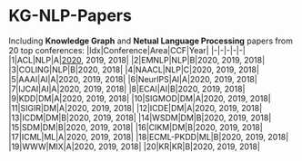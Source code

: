 # KG-NLP-Papers
Including **Knowledge Graph** and **Netual Language Processing** papers from 20 top conferences:
|Idx|Conference|Area|CCF|Year|
|-|-|-|-|-|
|1|ACL|NLP|A|[2020](https://github.com/Clearailhc/KG-NLP-Papers/blob/main/ACL/2020/ACL_2020.md "ACL 2020"), 2019, 2018|
|2|EMNLP|NLP|B|2020, 2019, 2018|
|3|COLING|NLP|B|2020, 2018|
|4|NAACL|NLP|C|2020, 2019, 2018|
|5|AAAI|AI|A|2020, 2019, 2018|
|6|NeurIPS|AI|A|2020, 2019, 2018|
|7|IJCAI|AI|A|2020, 2019, 2018|
|8|ECAI|AI|B|2020, 2019, 2018|
|9|KDD|DM|A|2020, 2019, 2018|
|10|SIGMOD|DM|A|2020, 2019, 2018|
|11|SIGIR|DM|A|2020, 2019, 2018|
|12|ICDE|DM|A|2020, 2019, 2018|
|13|ICDM|DM|B|2020, 2019, 2018|
|14|WSDM|DM|B|2020, 2019, 2018|
|15|SDM|DM|B|2020, 2019, 2018|
|16|CIKM|DM|B|2020, 2019, 2018|
|17|ICML|ML|A|2020, 2019, 2018|
|18|ECML-PKDD|ML|B|2020, 2019, 2018|
|19|WWW|MIX|A|2020, 2019, 2018|
|20|KR|KR|B|2020, 2019, 2018|
